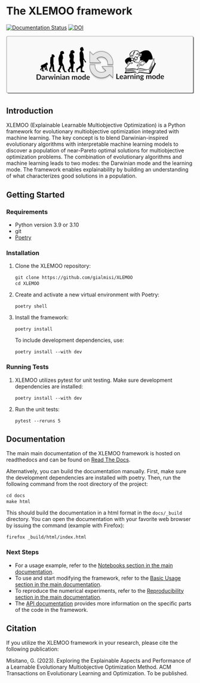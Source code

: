 # The XLEMOO framework
[![Documentation Status](https://readthedocs.org/projects/xlemoo/badge/?version=latest)](https://xlemoo.readthedocs.io/en/latest/index.html)
[![DOI](https://zenodo.org/badge/DOI/10.5281/zenodo.8090345.svg)](https://doi.org/10.5281/zenodo.8090345)

![Darwinian and Learning Modes](docs/figures/modes.svg)

## Introduction

XLEMOO (Explainable Learnable Multiobjective Optimization) is a Python framework for evolutionary multiobjective optimization integrated with machine learning. The key concept is to blend Darwinian-inspired evolutionary algorithms with interpretable machine learning models to discover a population of near-Pareto optimal solutions for multiobjective optimization problems. The combination of evolutionary algorithms and machine learning leads to two modes: the Darwinian mode and the learning mode. The framework enables explainability by building an understanding of what characterizes good solutions in a population.

## Getting Started

### Requirements

- Python version 3.9 or 3.10
- git
- [Poetry](https://python-poetry.org/)

### Installation

1. Clone the XLEMOO repository:

   ```shell
   git clone https://github.com/gialmisi/XLEMOO
   cd XLEMOO
   ```

2. Create and activate a new virtual environment with Poetry:

   ```shell
   poetry shell
   ```

3. Install the framework:

   ```shell
   poetry install
   ```

   To include development dependencies, use:

   ```shell
   poetry install --with dev
   ```

### Running Tests

1. XLEMOO utilizes pytest for unit testing. Make sure development dependencies are installed:

   ```shell
   poetry install --with dev
   ```

2. Run the unit tests:

   ```shell
   pytest --reruns 5
   ```

## Documentation

The main main documentation of the XLEMOO framework is hosted on readthedocs and can be found on [Read The Docs](https://xlemoo.readthedocs.io/en/latest/index.html).

Alternatively, you can build the documentation manually. First, make sure the development dependencies are installed with poetry.
Then, run the following command from the root directory of the project:

```shell
cd docs
make html
```

This should build the documentation in a html format in the `docs/_build` directory. You can open the documentation with your favorite web browser by issuing the command (example with Firefox):

```shell
firefox _build/html/index.html
```

### Next Steps

- For a usage example, refer to the [Notebooks section in the main documentation](https://xlemoo.readthedocs.io/en/latest/notebooks_section.html#notebooks).
- To use and start modifying the framework, refer to the [Basic Usage section in the main documentation](https://xlemoo.readthedocs.io/en/latest/introduction.html#hacking).
- To reproduce the numerical experiments, refer to the [Reproducibility section in the main documentation](https://xlemoo.readthedocs.io/en/latest/introduction.html#repro).
- The [API documentation](https://xlemoo.readthedocs.io/en/latest/api.html#apidocs) provides more information on the specific parts of the code in the framework.

## Citation

If you utilize the XLEMOO framework in your research, please cite the following publication:

Misitano, G. (2023). Exploring the Explainable Aspects and Performance of a Learnable Evolutionary Multiobjective Optimization Method. ACM Transactions on Evolutionary Learning and Optimization. To be published.
